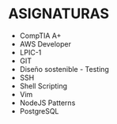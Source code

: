 # ASIGNATURAS

- CompTIA A+
- AWS Developer
- LPIC-1
- GIT
- Diseño sostenible - Testing
- SSH
- Shell Scripting
- Vim
- NodeJS Patterns
- PostgreSQL